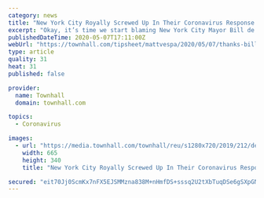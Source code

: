 ```yaml
---
category: news
title: "New York City Royally Screwed Up In Their Coronavirus Response and It Created a Nationwide Outbreak"
excerpt: "Okay, it’s time we start blaming New York City Mayor Bill de Blasio for the nationwide outbreak for the Wuhan coronavirus. It wasn’t necessarily a hard puzzle. New York City is the epicenter of the US-based outbreak."
publishedDateTime: 2020-05-07T17:11:00Z
webUrl: "https://townhall.com/tipsheet/mattvespa/2020/05/07/thanks-bill-de-blasio-new-york-citys-covid-infestation-and-incompetent-response-sewed-a-nationwide-outbreak-n2568387"
type: article
quality: 31
heat: 31
published: false

provider:
  name: Townhall
  domain: townhall.com

topics:
  - Coronavirus

images:
  - url: "https://media.townhall.com/townhall/reu/s1280x720/2019/212/dee2d2d2-0928-44d8-a6b8-cd5c3ad020e4.png"
    width: 665
    height: 340
    title: "New York City Royally Screwed Up In Their Coronavirus Response and It Created a Nationwide Outbreak"

secured: "eit70Jj0ScmKx7nFX5EJSMMzna838M+nHmfDS+sssq2U2tXbTuqDSe6gSXpGNO2GRiuo0U/MDyq+hmR7pwCTM0MnS/4qsr4tjNHWKbqZWA8Qfm+lI9pOefpq5Da8FABHAx/WxiTsnOTg+xYn2Du7LYFrPG/StPm8elay2Qljmbu+Pnq8O3vowDcOEL2ds8XVfdW/mycjs7DZs9OrUzn9niKQvRpD9fyCH7Z9RuY0RTtDkfi4wvbk8zQN+dRWMZABkzEaPKpL63Ip2HMhadg86UsEAfyOkgWKAkaWmCZnR5BZbXr6hjGxBdHkRbGAQjQ3;tmTOtaEJvimNj1BGxveNmQ=="
---
```


